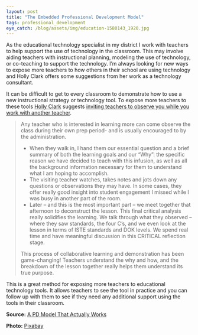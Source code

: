 ```yaml
---
layout: post
title: "The Embedded Professional Development Model"
tags: professional_development
eye_catch: /blog/assets/img/education-1580143_1920.jpg
---
```


As the educational technology specialist in my district I work with teachers to help support the use of technology in the classroom.  This may involve aiding teachers with instructional planning, modeling the use of technology, or co-teaching to support the technology.  I’m always looking for new ways to expose more teachers to how others in their school are using technology and Holly Clark offers some suggestions from her work as a technology consultant.

<!--more-->

It can be difficult to get to every classroom to demonstrate how to use a new instructional strategy or technology tool.  To expose more teachers to these tools [Holly Clark](http://twitter.com/hollyclarkedu) suggests [inviting teachers to observe you while you work with another teacher](http://www.hollyclark.org/2019/06/06/a-pd-model-that-actually-works/).  

>Any teacher who is interested in learning more can come observe the class during their own prep period- and is usually encouraged  to by the administration.
>
>* When they walk in, I hand them our essential question and a brief summary of both the learning goals and our “Why”:  the specific reason we have decided to teach with this infusion, as well as all the background information necessary for them to understand what I am hoping to accomplish.
>* The visiting teacher watches, takes notes and jots down any questions or observations they may have. In some cases, they offer really good insight into student engagement I missed while I was busy in another part of the room.
>* Later – and this is the most important part – we meet together that afternoon to deconstruct the lesson. This final critical analysis really solidifies the learning. We talk through what they observed – where they saw standards, the four C’s, and we even look at the lesson in terms of ISTE standards and DOK levels. We spend real time and have meaningful discussion in this CRITICAL reflection stage.
>
>This process of collaborative learning and demonstration has been game-changing! Teachers understand the why and how, and the breakdown of the lesson together really helps them understand its true purpose.

This is a great method for exposing more teachers to educational technology tools.  It allows teachers to see the tool in practice and you can follow up with them to see if they need any additional support using the tools in their classroom.

**Source:** [A PD Model That Actually Works](http://www.hollyclark.org/2019/06/06/a-pd-model-that-actually-works/)

**Photo:** [Pixabay](https://pixabay.com/illustrations/education-hand-write-skills-can-1580143/)
